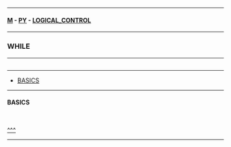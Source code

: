 
---

#### [M](https://github.com/ttltrk/TTT/blob/master/menu.md) - [PY](https://github.com/ttltrk/TTT/blob/master/PY/PY.md) - [LOGICAL_CONTROL](https://github.com/ttltrk/TTT/blob/master/PY/LOGICAL_CONTROL/LOGICAL_CONTROL.md)

---

### WHILE

---

```

```

---

* [BASICS](#BASICS)


---

#### BASICS

```

```

```py

```

[^^^](#WHILE)

---
